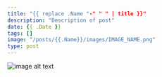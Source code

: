 ```yaml
---
title: "{{ replace .Name "-" " " | title }}"
description: "Description of post"
date: {{ .Date }}
tags: []
image: "/posts/{{.Name}}/images/IMAGE_NAME.png"
type: post
---
```


![image alt text](/posts/{{.Name}}/images/header.png "Image title text")
